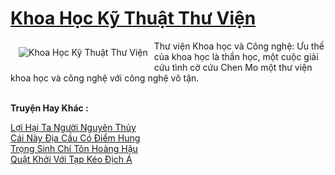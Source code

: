 <a href="https://truyentiki.com/khoa-hoc-ky-thuat-thu-vien.31892/" title="Khoa Học Kỹ Thuật Thư Viện"><h1>Khoa Học Kỹ Thuật Thư Viện</h1></a><div style="display:table"><img align="right" style="float: left; padding: 10px;" src="https://truyentiki.com/a/img/str/src/31892.jpg" alt="Khoa Học Kỹ Thuật Thư Viện">Thư viện Khoa học và Công nghệ: Ưu thế của khoa học là thần học, một cuộc giải cứu tình cờ cứu Chen Mo một thư viện khoa học và công nghệ với công nghệ vô tận.</div><p><br><b>Truyện Hay Khác :</b></p><a href="https://truyentiki.com/loi-hai-ta-nguoi-nguyen-thuy.31891/" alt="Lợi Hại Ta Người Nguyên Thủy">Lợi Hại Ta Người Nguyên Thủy</a><br/><a href="https://wikitruyen.wordpress.com/2020/06/23/cai-nay-dia-cau-co-diem-hung/" alt="Cái Này Địa Cầu Có Điểm Hung">Cái Này Địa Cầu Có Điểm Hung</a><br/><a href="https://github.com/nownovels/truyenhay/tree/master/truyenhay/30595/README.md" alt="Trọng Sinh Chí Tôn Hoàng Hậu">Trọng Sinh Chí Tôn Hoàng Hậu</a><br/><a href="https://github.com/nownovels/truyenhay/tree/master/truyenhay/30819/README.md" alt="Quật Khởi Với Tạp Kéo Địch Á">Quật Khởi Với Tạp Kéo Địch Á</a><br/>